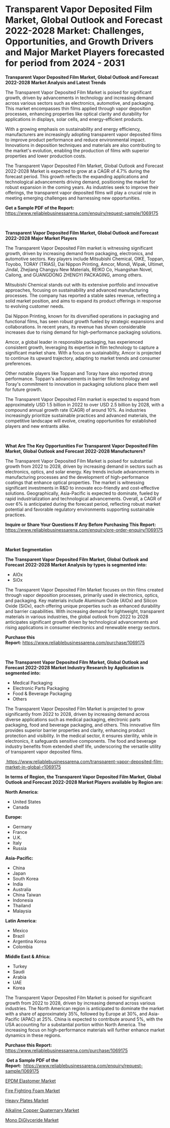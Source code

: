 <p><h1>Transparent Vapor Deposited Film Market, Global Outlook and Forecast 2022-2028 Market: Challenges, Opportunities, and Growth Drivers and Major Market Players forecasted for period from 2024 - 2031</h1></p><p><strong>Transparent Vapor Deposited Film Market, Global Outlook and Forecast 2022-2028 Market Analysis and Latest Trends</strong></p>
<p><p>The Transparent Vapor Deposited Film Market is poised for significant growth, driven by advancements in technology and increasing demand across various sectors such as electronics, automotive, and packaging. This market encompasses thin films applied through vapor deposition processes, enhancing properties like optical clarity and durability for applications in displays, solar cells, and energy-efficient products. </p><p>With a growing emphasis on sustainability and energy efficiency, manufacturers are increasingly adopting transparent vapor deposited films to improve product performance and reduce environmental impact. Innovations in deposition techniques and materials are also contributing to the market's evolution, enabling the production of films with superior properties and lower production costs.</p><p>The Transparent Vapor Deposited Film Market, Global Outlook and Forecast 2022-2028 Market is expected to grow at a CAGR of 4.7% during the forecast period. This growth reflects the expanding applications and technological advancements driving demand, positioning the market for robust expansion in the coming years. As industries seek to improve their offerings, the transparent vapor deposited films will play a crucial role in meeting emerging challenges and harnessing new opportunities.</p></p>
<p><strong>Get a Sample PDF of the Report:&nbsp;</strong> <a href="https://www.reliablebusinessarena.com/enquiry/request-sample/1069175">https://www.reliablebusinessarena.com/enquiry/request-sample/1069175</a></p>
<p>&nbsp;</p>
<p><strong>Transparent Vapor Deposited Film Market, Global Outlook and Forecast 2022-2028 Major Market Players</strong></p>
<p><p>The Transparent Vapor Deposited Film market is witnessing significant growth, driven by increasing demand from packaging, electronics, and automotive sectors. Key players include Mitsubishi Chemical, OIKE, Toppan, Toyobo, TORAY (TRIAS), Dai Nippon Printing, Amcor, Mondi, Wipak, Ultimet, Jindal, Zhejiang Changyu New Materials, REIKO Co, Huangshan Novel, Cailong, and GUANGDONG ZHENGYI PACKAGING, among others.</p><p>Mitsubishi Chemical stands out with its extensive portfolio and innovative approaches, focusing on sustainability and advanced manufacturing processes. The company has reported a stable sales revenue, reflecting a solid market position, and aims to expand its product offerings in response to evolving customer needs.</p><p>Dai Nippon Printing, known for its diversified operations in packaging and functional films, has seen robust growth fueled by strategic expansions and collaborations. In recent years, its revenue has shown considerable increases due to rising demand for high-performance packaging solutions.</p><p>Amcor, a global leader in responsible packaging, has experienced consistent growth, leveraging its expertise in film technology to capture a significant market share. With a focus on sustainability, Amcor is projected to continue its upward trajectory, adapting to market trends and consumer preferences.</p><p>Other notable players like Toppan and Toray have also reported strong performance. Toppan's advancements in barrier film technology and Toray's commitment to innovation in packaging solutions place them well for future growth.</p><p>The Transparent Vapor Deposited Film market is expected to expand from approximately USD 1.5 billion in 2022 to over USD 2.5 billion by 2028, with a compound annual growth rate (CAGR) of around 10%. As industries increasingly prioritize sustainable practices and advanced materials, the competitive landscape will evolve, creating opportunities for established players and new entrants alike.</p></p>
<p>&nbsp;</p>
<p><strong>What Are The Key Opportunities For Transparent Vapor Deposited Film Market, Global Outlook and Forecast 2022-2028 Manufacturers?</strong></p>
<p><p>The Transparent Vapor Deposited Film Market is poised for substantial growth from 2022 to 2028, driven by increasing demand in sectors such as electronics, optics, and solar energy. Key trends include advancements in manufacturing processes and the development of high-performance coatings that enhance optical properties. The market is witnessing significant investments in R&D to innovate eco-friendly and cost-effective solutions. Geographically, Asia-Pacific is expected to dominate, fueled by rapid industrialization and technological advancements. Overall, a CAGR of over 6% is anticipated during the forecast period, reflecting robust market potential and favorable regulatory environments supporting sustainable practices.</p></p>
<p><strong>Inquire or Share Your Questions If Any Before Purchasing This Report:</strong> <a href="https://www.reliablebusinessarena.com/enquiry/pre-order-enquiry/1069175">https://www.reliablebusinessarena.com/enquiry/pre-order-enquiry/1069175</a></p>
<p>&nbsp;</p>
<p><strong>Market Segmentation</strong></p>
<p><strong>The Transparent Vapor Deposited Film Market, Global Outlook and Forecast 2022-2028 Market Analysis by types is segmented into:</strong></p>
<p><ul><li>AlOx</li><li>SiOx</li></ul></p>
<p><p>The Transparent Vapor Deposited Film Market focuses on thin films created through vapor deposition processes, primarily used in electronics, optics, and packaging. Key materials include Aluminum Oxide (AlOx) and Silicon Oxide (SiOx), each offering unique properties such as enhanced durability and barrier capabilities. With increasing demand for lightweight, transparent materials in various industries, the global outlook from 2022 to 2028 anticipates significant growth driven by technological advancements and rising applications in consumer electronics and renewable energy sectors.</p></p>
<p><strong>Purchase this Report:&nbsp;</strong><a href="https://www.reliablebusinessarena.com/purchase/1069175">https://www.reliablebusinessarena.com/purchase/1069175</a></p>
<p>&nbsp;</p>
<p><strong>The Transparent Vapor Deposited Film Market, Global Outlook and Forecast 2022-2028 Market Industry Research by Application is segmented into:</strong></p>
<p><ul><li>Medical Packaging</li><li>Electronic Parts Packaging</li><li>Food & Beverage Packaging</li><li>Others</li></ul></p>
<p><p>The Transparent Vapor Deposited Film Market is projected to grow significantly from 2022 to 2028, driven by increasing demand across diverse applications such as medical packaging, electronic parts packaging, food and beverage packaging, and others. This innovative film provides superior barrier properties and clarity, enhancing product protection and visibility. In the medical sector, it ensures sterility, while in electronics, it safeguards sensitive components. The food and beverage industry benefits from extended shelf life, underscoring the versatile utility of transparent vapor deposited films.</p></p>
<p><a href="https://www.reliablebusinessarena.com/transparent-vapor-deposited-film-market-in-global-r1069175">&nbsp;https://www.reliablebusinessarena.com/transparent-vapor-deposited-film-market-in-global-r1069175</a></p>
<p><strong>In terms of Region, the Transparent Vapor Deposited Film Market, Global Outlook and Forecast 2022-2028 Market Players available by Region are:</strong></p>
<p>
    <p> <strong> North America: </strong>
        <ul>
            <li>United States</li>
            <li>Canada</li>
        </ul>
        </p> 
    <p> <strong> Europe: </strong>
        <ul>
            <li>Germany</li>
            <li>France</li>
            <li>U.K.</li>
            <li>Italy</li>
            <li>Russia</li>
        </ul>
        </p> 
    <p> <strong> Asia-Pacific: </strong>
        <ul>
            <li>China</li>
            <li>Japan</li>
            <li>South Korea</li>
            <li>India</li>
            <li>Australia</li>
            <li>China Taiwan</li>
            <li>Indonesia</li>
            <li>Thailand</li>
            <li>Malaysia</li>
        </ul>
        </p> 
    <p> <strong> Latin America: </strong>
        <ul>
            <li>Mexico</li>
            <li>Brazil</li>
            <li>Argentina Korea</li>
            <li>Colombia</li>
        </ul>
        </p> 
    <p> <strong> Middle East & Africa: </strong>
        <ul>
            <li>Turkey</li>
            <li>Saudi</li>
            <li>Arabia</li>
            <li>UAE</li>
            <li>Korea</li>
        </ul>
    </p>
    </p>
<p><p>The Transparent Vapor Deposited Film Market is poised for significant growth from 2022 to 2028, driven by increasing demand across various industries. The North American region is anticipated to dominate the market with a share of approximately 35%, followed by Europe at 30%, and Asia-Pacific (APAC) at 25%. China is expected to contribute around 5%, with the USA accounting for a substantial portion within North America. The increasing focus on high-performance materials will further enhance market dynamics in these regions.</p></p>
<p><strong>Purchase this Report: </strong><a href="https://www.reliablebusinessarena.com/purchase/1069175">https://www.reliablebusinessarena.com/purchase/1069175</a></p>
<p>&nbsp;<strong>Get a Sample PDF of the Report:&nbsp;&nbsp;</strong><a href="https://www.reliablebusinessarena.com/enquiry/request-sample/1069175">https://www.reliablebusinessarena.com/enquiry/request-sample/1069175</a></p>
<p><strong></strong></p>
<p><p><a href="https://medium.com/@harleywyman28/the-epdm-elastomer-market-prioritizes-cost-control-and-efficiency-enhancement-7491e8618867">EPDM Elastomer Market</a></p><p><a href="https://issuu.com/reportprime-2/docs/fire-fighting-foam-market-size-2030_b84db93f651185">Fire Fighting Foam Market</a></p><p><a href="https://issuu.com/reportprime-2/docs/heavy-plates-market-size-2030.pptx_be1dfdbd56ce8d">Heavy Plates Market</a></p><p><a href="https://medium.com/@harleywyman28/the-alkaline-copper-quaternary-market-has-witnessed-significant-growth-in-recent-years-and-this-ce8240b1d5ae">Alkaline Copper Quaternary Market</a></p><p><a href="https://www.linkedin.com/pulse/unveiling-market-trends-global-mono-diglyceride-growth-regional-2hs5f?trackingId=RitQmbPSRmmC0wqU50LdDA%3D%3D">Mono DiGlyceride Market</a></p></p>